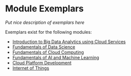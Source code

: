 # Module Exemplars

_Put nice description of exemplars  here_

Exemplars exist for the following modules:

*   [Introduction to Big Data Analytics using Cloud Services](exem-big-data.md)
*   [Fundamentals of Data Science](exem-data-science.md)
*   [Fundamentals of Cloud Computing](exem-cloud-fundamentals.md)
*   [Fundamentals of AI and Machine Learning](exem-AIML-fundamentals.md)
*   [Cloud Platform Development](exem-development.md)
*   [Internet of Things](exem-IOT.md)
